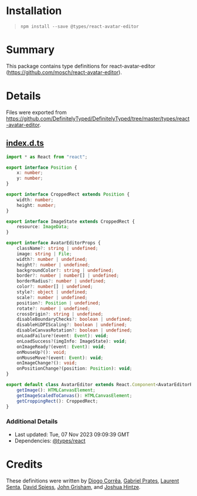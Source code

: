 # Installation
> `npm install --save @types/react-avatar-editor`

# Summary
This package contains type definitions for react-avatar-editor (https://github.com/mosch/react-avatar-editor).

# Details
Files were exported from https://github.com/DefinitelyTyped/DefinitelyTyped/tree/master/types/react-avatar-editor.
## [index.d.ts](https://github.com/DefinitelyTyped/DefinitelyTyped/tree/master/types/react-avatar-editor/index.d.ts)
````ts
import * as React from "react";

export interface Position {
    x: number;
    y: number;
}

export interface CroppedRect extends Position {
    width: number;
    height: number;
}

export interface ImageState extends CroppedRect {
    resource: ImageData;
}

export interface AvatarEditorProps {
    className?: string | undefined;
    image: string | File;
    width?: number | undefined;
    height?: number | undefined;
    backgroundColor?: string | undefined;
    border?: number | number[] | undefined;
    borderRadius?: number | undefined;
    color?: number[] | undefined;
    style?: object | undefined;
    scale?: number | undefined;
    position?: Position | undefined;
    rotate?: number | undefined;
    crossOrigin?: string | undefined;
    disableBoundaryChecks?: boolean | undefined;
    disableHiDPIScaling?: boolean | undefined;
    disableCanvasRotation?: boolean | undefined;
    onLoadFailure?(event: Event): void;
    onLoadSuccess?(imgInfo: ImageState): void;
    onImageReady?(event: Event): void;
    onMouseUp?(): void;
    onMouseMove?(event: Event): void;
    onImageChange?(): void;
    onPositionChange?(position: Position): void;
}

export default class AvatarEditor extends React.Component<AvatarEditorProps, any> {
    getImage(): HTMLCanvasElement;
    getImageScaledToCanvas(): HTMLCanvasElement;
    getCroppingRect(): CroppedRect;
}

````

### Additional Details
 * Last updated: Tue, 07 Nov 2023 09:09:39 GMT
 * Dependencies: [@types/react](https://npmjs.com/package/@types/react)

# Credits
These definitions were written by [Diogo Corrêa](https://github.com/diogocorrea), [Gabriel Prates](https://github.com/gabsprates), [Laurent Senta](https://github.com/lsenta), [David Spiess](https://github.com/davidspiess), [John Grisham](https://github.com/JohnGrisham), and [Joshua Hintze](https://github.com/GimpMaster).
